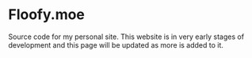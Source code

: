 # Floofy.moe
Source code for my personal site.  This website is in very early stages of development and this page will be updated as more is added to it.
